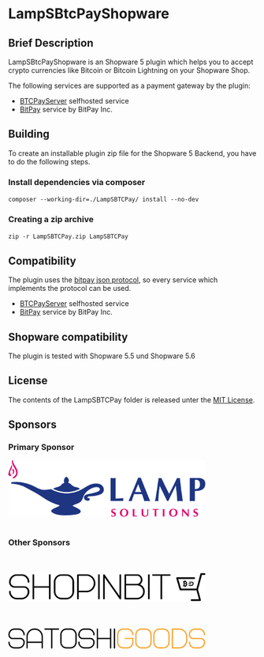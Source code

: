 # LampSBtcPayShopware

## Brief Description

LampSBtcPayShopware is an Shopware 5 plugin which helps you to accept crypto currencies like Bitcoin or Bitcoin Lightning on your Shopware Shop.

The following services are supported as a payment gateway by the plugin:

* [BTCPayServer](https://btcpayserver.org/) selfhosted service
* [BitPay](https://bitpay.com/) service by BitPay Inc.

## Building

To create an installable plugin zip file for the Shopware 5 Backend, you have to do the following steps.

### Install dependencies via composer

```
composer --working-dir=./LampSBTCPay/ install --no-dev
```

### Creating a zip archive

```
zip -r LampSBTCPay.zip LampSBTCPay
```

## Compatibility

The plugin uses the [bitpay json protocol](https://bitpay.com/docs/payment-protocol), so every service which implements the protocol can be used.

* [BTCPayServer](https://btcpayserver.org/) selfhosted service
* [BitPay](https://bitpay.com/) service by BitPay Inc.


## Shopware compatibility

The plugin is tested with Shopware 5.5 und Shopware 5.6

## License

The contents of the LampSBTCPay folder is released unter the [MIT License](./LampSBTCPay/LICENSE).

## Sponsors

### Primary Sponsor

[![SATOSHIGOODS](sponsors/lampsolutions.png)](https://www.lamp-solutions.de/)
<br/><br/>

### Other Sponsors
<br/><br/>
[![SATOSHIGOODS](sponsors/shopinbit.png)](https://shopinbit.de/)
<br/><br/><br/><br/>
[![SATOSHIGOODS](sponsors/satoshigoods.png)](https://satoshigoods.de/)
<br/><br/>
